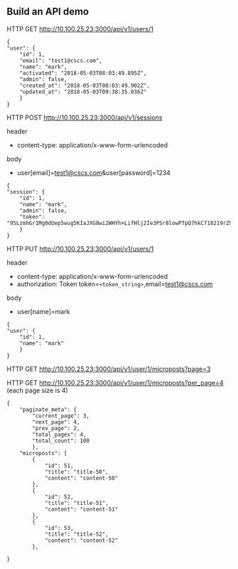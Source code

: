 ## Build an API demo

HTTP GET http://10.100.25.23:3000/api/v1/users/1 

```
{
"user": {
	"id": 1,
	"email": "test1@cscs.com",
	"name": "mark",
	"activated": "2018-05-03T08:03:49.895Z",
	"admin": false,
	"created_at": "2018-05-03T08:03:49.902Z",
	"updated_at": "2018-05-03T09:38:35.036Z"
	}
}
```

HTTP POST http://10.100.25.23:3000/api/v1/sessions

header
- content-type: application/x-www-form-urlencoded

body
- user[email]=test1@cscs.com&user[password]=1234

```
{
"session": {
	"id": 1,
	"name": "mark",
	"admin": false,
	"token": "95LzmhGr1Mg0dUep5wug5KIaJXG8wi2WHYh+LifHlj2Ie3PSr8lowPTpQ7hkC718219rZ9U/EA3aRTOaRGOBPA=="
	}
}
```

HTTP PUT http://10.100.25.23:3000/api/v1/users/1

header
- content-type: application/x-www-form-urlencoded
- authorization: Token token=`<token_string>`,email=test1@cscs.com

body
- user[name]=mark

```
{
"user": {
	"id": 1,
	"name": "mark"
	}
}
``` 


HTTP GET http://10.100.25.23:3000/api/v1/user/1/microposts?page=3

HTTP GET http://10.100.25.23:3000/api/v1/user/1/microposts?per_page=4 (each page size is 4)
```
{
	"paginate_meta": {
		"current_page": 3,
		"next_page": 4,
		"prev_page": 2,
		"total_pages": 4,
		"total_count": 100
		},
	"microposts": [
		{
			"id": 51,
			"title": "title-50",
			"content": "content-50"
		},
		{
			"id": 52,
			"title": "title-51",
			"content": "content-51"
		},
		{
			"id": 53,
			"title": "title-52",
			"content": "content-52"
		},

}
```  
